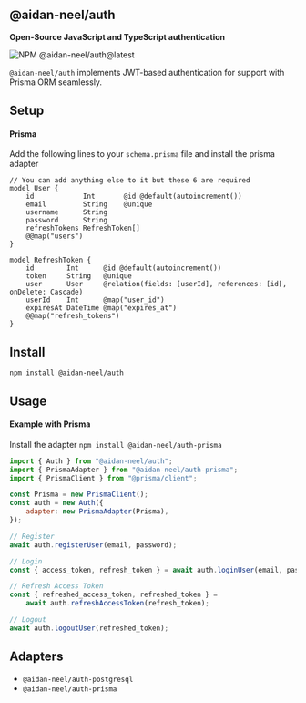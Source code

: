## @aidan-neel/auth

<b>Open-Source JavaScript and TypeScript authentication</b>

<img src="https://img.shields.io/npm/v/@aidan-neel/auth/latest?style=flat-square&label=version" alt="NPM @aidan-neel/auth@latest" />

`@aidan-neel/auth` implements JWT-based authentication for support with Prisma ORM seamlessly.

## Setup

#### Prisma

Add the following lines to your `schema.prisma` file and install the prisma adapter

```prisma
// You can add anything else to it but these 6 are required
model User {
    id            Int       @id @default(autoincrement())
    email         String    @unique
    username      String
    password      String
    refreshTokens RefreshToken[]
    @@map("users")
}

model RefreshToken {
    id        Int      @id @default(autoincrement())
    token     String   @unique
    user      User     @relation(fields: [userId], references: [id], onDelete: Cascade)
    userId    Int      @map("user_id")
    expiresAt DateTime @map("expires_at")
    @@map("refresh_tokens")
}
```

## Install

`npm install @aidan-neel/auth`

## Usage

#### Example with Prisma

Install the adapter
`npm install @aidan-neel/auth-prisma`

```js
import { Auth } from "@aidan-neel/auth";
import { PrismaAdapter } from "@aidan-neel/auth-prisma";
import { PrismaClient } from "@prisma/client";

const Prisma = new PrismaClient();
const auth = new Auth({
	adapter: new PrismaAdapter(Prisma),
});

// Register
await auth.registerUser(email, password);

// Login
const { access_token, refresh_token } = await auth.loginUser(email, password);

// Refresh Access Token
const { refreshed_access_token, refreshed_token } =
	await auth.refreshAccessToken(refresh_token);

// Logout
await auth.logoutUser(refreshed_token);
```

## Adapters

-   `@aidan-neel/auth-postgresql`
-   `@aidan-neel/auth-prisma`
